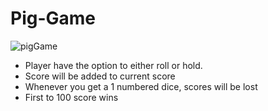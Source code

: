 # Pig-Game
![pigGame](https://user-images.githubusercontent.com/108392678/197387143-8d156f0f-2eb7-4616-8d07-95ca1759ffce.png)

- Player have the option to either roll or hold.
- Score will be added to current score 
- Whenever you get a 1 numbered dice, scores will be lost
- First to 100 score wins
